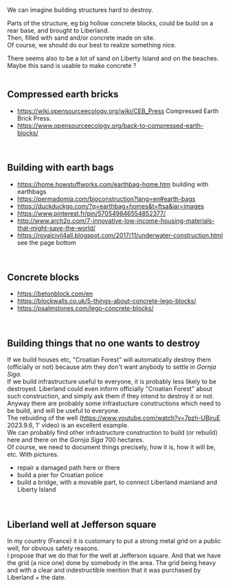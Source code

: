 
We can imagine building structures hard to destroy.

Parts of the structure, eg big hollow concrete blocks, could be build on a rear base, and brought to Liberland.  
Then, filled with sand and/or concrete made on site.  
Of course, we should do our best to realize something nice.

There seems also to be a lot of sand on Liberty Island and on the beaches.
Maybe this sand is usable to make concrete ?  
<br>

Compressed earth bricks
------------------------
* https://wiki.opensourceecology.org/wiki/CEB_Press Compressed Earth Brick Press.
* https://www.opensourceecology.org/back-to-compressed-earth-blocks/
<br>

Building with earth bags
------------------------
* https://home.howstuffworks.com/earthbag-home.htm building with earthbags
* https://permadomia.com/bioconstruction?lang=en#earth-bags
* https://duckduckgo.com/?q=earthbag+homes&t=ftsa&iar=images
* https://www.pinterest.fr/pin/570549846554852377/
* http://www.arch2o.com/7-innovative-low-income-housing-materials-that-might-save-the-world/
* https://royalcivil4all.blogspot.com/2017/11/underwater-construction.html see the page bottom
<br>

Concrete blocks
---------------
* https://betonblock.com/en
* https://blockwalls.co.uk/5-things-about-concrete-lego-blocks/
* https://psalmstones.com/lego-concrete-blocks/
<br>

Building things that no one wants to destroy
--------------------------------------------
If we build houses etc, "Croatian Forest" will automatically destroy them (officially or not)
because atm they don't want anybody to settle in <i>Gornja Siga</i>.  
If we build infrastructure useful to everyone, it is probably less likely to be destroyed.
Liberland could even inform officially "Croatian Forest" about such construction,
and simply ask them if they intend to destroy it or not.  
Anyway there are probably some infrastucture constructions which need to be build, and will be useful to everyone.  
The rebuiding of the well (https://www.youtube.com/watch?v=7pzh-UBjruE 2023.9.6, 1' video) is an excellent example.  
We can probably find other infrastructure construction to build (or rebuild) here and there on the <i>Gornja Siga</i> 700 hectares.  
Of course, we need to document things precisely, how it is, how it will be, etc. With pictures.  

* repair a damaged path here or there
* build a pier for Croatian police
* build a bridge, with a movable part, to connect Liberland mainland and Liberty Island

<br>

Liberland well at Jefferson square
----------------------------------
In my country (France) it is customary to put a strong metal grid on a public well, for obvious safety reasons.  
I propose that we do that for the well at Jefferson square.
And that we have the grid (a nice one) done by somebody in the area.
The grid being heavy and with a clear and indestructible mention that it was purchased by Liberland + the date.


<!-- 
Construction unbreakable, eg monument en blocs de pierre ou en blocs de béton assemblés.

chapelle, église, refuge, monument 
maybe we could decide that Liberland has a patron saint ... and erect a chapel to him.

-->


